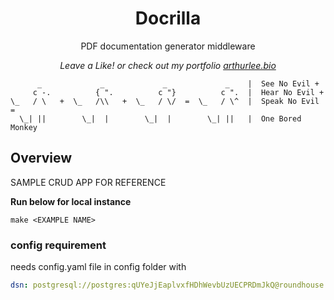 <div align="center">
  <p>
    <h1>Docrilla</h1>
  </p>
  <p>
    PDF documentation generator middleware
  </p>
  <p>
    <em>Leave a Like! or check out my portfolio <a href="https://arthurlee.bio">arthurlee.bio</a></em>
  </p>
</div>

```
      _             _             _             _    |  See No Evil +
     c -.          { ".          c "}          c ".  |  Hear No Evil +
\_   / \   +  \_   /\\   +  \_   / \/  =  \_   / \^  |  Speak No Evil =
  \_| ||        \_|  |        \_|  |        \_| ||   |  One Bored Monkey

```

## Overview

SAMPLE CRUD APP FOR REFERENCE

**Run below for local instance**

```
make <EXAMPLE NAME>
```

### config requirement

needs config.yaml file in config folder with

```yaml
dsn: postgresql://postgres:qUYeJjEaplvxfHDhWevbUzUECPRDmJkQ@roundhouse.proxy.rlwy.net:17037/railway
```